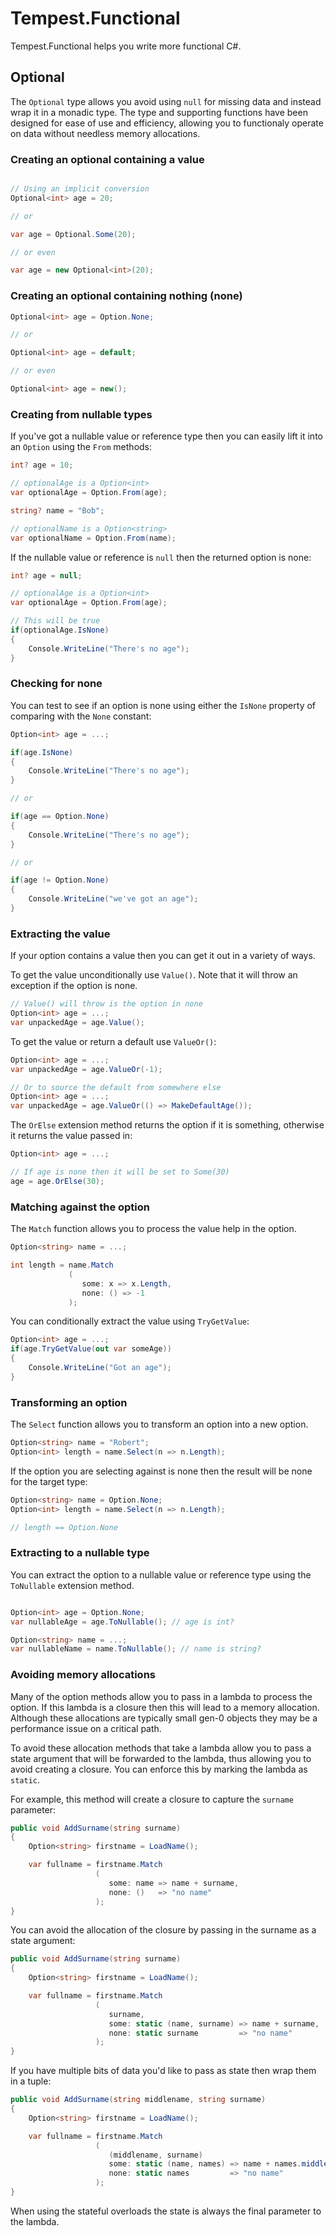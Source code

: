 # Tempest.Functional

Tempest.Functional helps you write more functional C#.

## Optional
The `Optional` type allows you avoid using `null` for missing data and instead wrap it in a monadic type. The type and supporting functions have been designed for ease of use and efficiency, allowing you to functionaly operate on data without needless memory allocations.

### Creating an optional containing a value

```csharp

// Using an implicit conversion
Optional<int> age = 20;

// or

var age = Optional.Some(20);

// or even

var age = new Optional<int>(20);
```

### Creating an optional containing nothing (none)

```csharp
Optional<int> age = Option.None;

// or

Optional<int> age = default;

// or even

Optional<int> age = new();
```

### Creating from nullable types
If you've got a nullable value or reference type then you can easily lift it into an `Option` using the `From` methods:

```csharp
int? age = 10;

// optionalAge is a Option<int>
var optionalAge = Option.From(age);

string? name = "Bob";

// optionalName is a Option<string>
var optionalName = Option.From(name);

```

If the nullable value or reference is `null` then the returned option is none:

```csharp
int? age = null;

// optionalAge is a Option<int>
var optionalAge = Option.From(age);

// This will be true
if(optionalAge.IsNone)
{
    Console.WriteLine("There's no age");
}

```

### Checking for none
You can test to see if an option is none using either the `IsNone` property of comparing with the `None` constant:

```csharp
Option<int> age = ...;

if(age.IsNone)
{
    Console.WriteLine("There's no age");
}

// or

if(age == Option.None)
{
    Console.WriteLine("There's no age");
}

// or

if(age != Option.None)
{
    Console.WriteLine("we've got an age");
}
```

### Extracting the value
If your option contains a value then you can get it out in a variety of ways.

To get the value unconditionally use `Value()`. Note that it will throw an exception if the option is none.

```csharp
// Value() will throw is the option in none
Option<int> age = ...;
var unpackedAge = age.Value();
```

To get the value or return a default use `ValueOr()`:

```csharp
Option<int> age = ...;
var unpackedAge = age.ValueOr(-1);

// Or to source the default from somewhere else
Option<int> age = ...;
var unpackedAge = age.ValueOr(() => MakeDefaultAge());

```

The `OrElse` extension method returns the option if it is something, otherwise it returns the value passed in:

```csharp
Option<int> age = ...;

// If age is none then it will be set to Some(30)
age = age.OrElse(30);

```

### Matching against the option
The `Match` function allows you to process the value help in the option.

```csharp
Option<string> name = ...;

int length = name.Match
             (
                some: x => x.Length,
                none: () => -1
             );

```

You can conditionally extract the value using `TryGetValue`:

```csharp
Option<int> age = ...;
if(age.TryGetValue(out var someAge))
{
    Console.WriteLine("Got an age");
}
```

### Transforming an option
The `Select` function allows you to transform an option into a new option.

```csharp
Option<string> name = "Robert";
Option<int> length = name.Select(n => n.Length);
```

If the option you are selecting against is none then the result will be none for the target type:

```csharp
Option<string> name = Option.None;
Option<int> length = name.Select(n => n.Length);

// length == Option.None

```

### Extracting to a nullable type
You can extract the option to a nullable value or reference type using the `ToNullable` extension method.

```csharp

Option<int> age = Option.None;
var nullableAge = age.ToNullable(); // age is int?

Option<string> name = ...;
var nullableName = name.ToNullable(); // name is string?


```

### Avoiding memory allocations
Many of the option methods allow you to pass in a lambda to process the option. If this lambda is a closure then this will lead to a memory allocation. Although these allocations are typically small gen-0 objects they may be a performance issue on a critical path.

To avoid these allocation methods that take a lambda allow you to pass a state argument that will be forwarded to the lambda, thus allowing you to avoid creating a closure. You can enforce this by marking the lambda as `static`. 

For example, this method will create a closure to capture the `surname` parameter:

```csharp
public void AddSurname(string surname)
{
    Option<string> firstname = LoadName();

    var fullname = firstname.Match
                   (
                      some: name => name + surname,
                      none: ()   => "no name"
                   );
}

```

You can avoid the allocation of the closure by passing in the surname as a state argument:

```csharp
public void AddSurname(string surname)
{
    Option<string> firstname = LoadName();

    var fullname = firstname.Match
                   (
                      surname,
                      some: static (name, surname) => name + surname,
                      none: static surname         => "no name"
                   );
}

```

If you have multiple bits of data you'd like to pass as state then wrap them in a tuple:

```csharp
public void AddSurname(string middlename, string surname)
{
    Option<string> firstname = LoadName();

    var fullname = firstname.Match
                   (
                      (middlename, surname)
                      some: static (name, names) => name + names.middlename + name.surname,
                      none: static names         => "no name"
                   );
}

```

When using the stateful overloads the state is always the final parameter to the lambda.